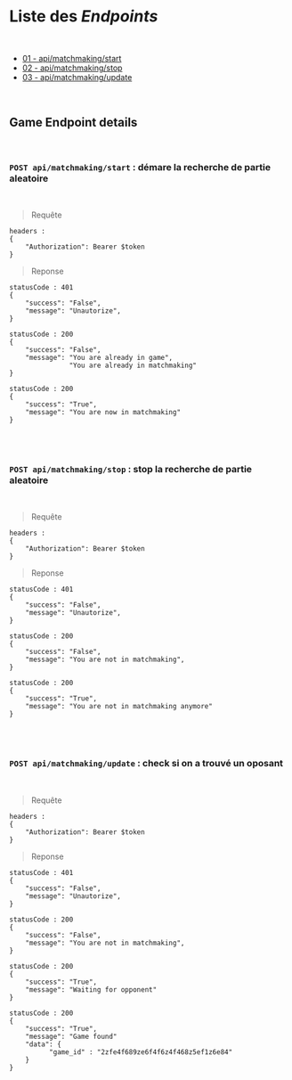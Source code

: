 # Liste des *Endpoints*
<br>

- [01 - api/matchmaking/start](#api-matchmaking-start)
- [02 - api/matchmaking/stop](#api-matchmaking-stop)
- [03 - api/matchmaking/update](#api-matchmaking-update)


<br>

## Game Endpoint details
<br>

### `POST api/matchmaking/start` : démare la recherche de partie aleatoire <a id="api-matchmaking-start"></a>
<br>

> Requête

  ```
  headers :
  {
      "Authorization": Bearer $token
  }
  ```

> Reponse

  ```
  statusCode : 401
  {
      "success": "False",
      "message": "Unautorize",
  }

  statusCode : 200
  {
      "success": "False",
      "message": "You are already in game",
                 "You are already in matchmaking"
  }

  statusCode : 200
  {
      "success": "True",
      "message": "You are now in matchmaking"
  }
  ```
<br><br>

### `POST api/matchmaking/stop` : stop la recherche de partie aleatoire <a id="api-matchmaking-stop"></a>
<br>

> Requête

  ```
  headers :
  {
      "Authorization": Bearer $token
  }
  ```

> Reponse

  ```
  statusCode : 401
  {
      "success": "False",
      "message": "Unautorize",
  }

  statusCode : 200
  {
      "success": "False",
      "message": "You are not in matchmaking",
  }

  statusCode : 200
  {
      "success": "True",
      "message": "You are not in matchmaking anymore"
  }
  ```
<br><br>

### `POST api/matchmaking/update` : check si on a trouvé un oposant <a id="api-matchmaking-update"></a>
<br>

> Requête

  ```
  headers :
  {
      "Authorization": Bearer $token
  }
  ```

> Reponse

  ```
  statusCode : 401
  {
      "success": "False",
      "message": "Unautorize",
  }

  statusCode : 200
  {
      "success": "False",
      "message": "You are not in matchmaking",
  }

  statusCode : 200
  {
      "success": "True",
      "message": "Waiting for opponent"
  }

  statusCode : 200
  {
      "success": "True",
      "message": "Game found"
      "data": {
            "game_id" : "2zfe4f689ze6f4f6z4f468z5ef1z6e84"
      }
  }
  ```
<br><br>




